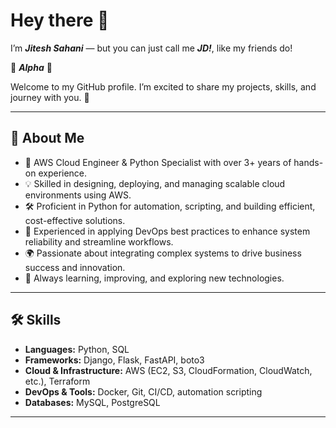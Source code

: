 # Hey there 👋

I’m **_Jitesh Sahani_** — but you can just call me **_JD!_**, like my friends do!

🐺 **_Alpha_** 🐺

Welcome to my GitHub profile.
I’m excited to share my projects, skills, and journey with you. 🚀

---

## 💫 About Me

- 🚀 AWS Cloud Engineer & Python Specialist with over 3+ years of
  hands-on experience.
- 💡 Skilled in designing, deploying, and managing scalable cloud
  environments using AWS.
- 🛠️ Proficient in Python for automation, scripting, and building
  efficient, cost-effective solutions.
- 🔧 Experienced in applying DevOps best practices to enhance system
  reliability and streamline workflows.
- 🌍 Passionate about integrating complex systems to drive business
  success and innovation.
- 🌱 Always learning, improving, and exploring new technologies.

---

## 🛠️ Skills

- **Languages:** Python, SQL
- **Frameworks:** Django, Flask, FastAPI, boto3
- **Cloud & Infrastructure:** AWS (EC2, S3, CloudFormation, CloudWatch, etc.), Terraform
- **DevOps & Tools:** Docker, Git, CI/CD, automation scripting
- **Databases:** MySQL, PostgreSQL

---
